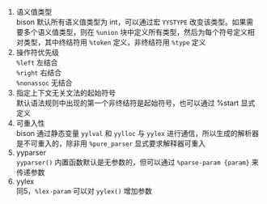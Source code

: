 1. 语义值类型      
 bison 默认所有语义值类型为 int，可以通过宏 `YYSTYPE` 改变该类型。如果需要多个语义值类型，则在 `%union` 块中定义所有类型，然后为每个符号定义相对类型，其中终结符用 `%token` 定义，非终结符用 `%type` 定义   
2. 操作符优先级   
 `%left` 左结合   
 `%right` 右结合   
 `%nonassoc` 无结合   
3. 指定上下文无关文法的起始符号   
  默认语法规则中出现的第一个非终结符是起始符号，也可以通过 %start 显式定义   
4. 可重入性   
  bison 通过静态变量 `yylval` 和 `yylloc` 与 `yylex` 进行通信，所以生成的解析器是不可重入的，除非用 `%pure_parser` 显式要求解释器可重入   
5. yyparser   
  `yyparser()` 内置函数默认是无参数的，但可以通过 `%parse-param {param}` 来传递参数
6. yylex   
  同5，`%lex-param` 可以对 `yylex()` 增加参数

